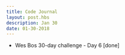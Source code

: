 ```yaml
---
title: Code Journal
layout: post.hbs
description: Jan 30
date: 01-30-2018
---
```


- Wes Bos 30-day challenge - Day 6 [done]
